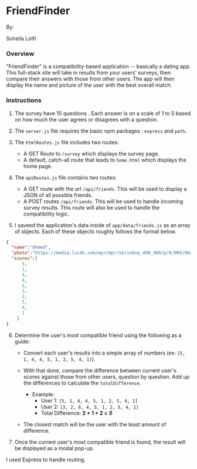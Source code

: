 # FriendFinder

By:

Soheila Lotfi


### Overview

 "FriendFinder" is a compatibility-based application -- basically a dating app. This full-stack site will take in results from your
 users' surveys, then compare their answers with those from other users. 
 The app will then display the name and picture of the user with the best overall match.

### Instructions

1. The survey have 10 questions . Each answer is on a scale of 1 to 5 based on how much the user agrees or disagrees with a question.

2. The `server.js` file requires the basic npm packages : `express` and `path`.

3. The `htmlRoutes.js` file includes two routes:

   * A GET Route to `/survey` which  displays the survey page.
   * A default, catch-all route that leads to `home.html` which displays the home page.

4. The `apiRoutes.js` file contains two routes:

   * A GET route with the url `/api/friends`. This will be used to display a JSON of all possible friends.
   * A POST routes `/api/friends`. This will be used to handle incoming survey results. This route will also be used to handle the compatibility logic.

5. I saveed the application's data inside of `app/data/friends.js` as an array of objects. Each of these objects roughly follows the format below.

```json
{
  "name":"Ahmed",
  "photo":"https://media.licdn.com/mpr/mpr/shrinknp_400_400/p/6/005/064/1bd/3435aa3.jpg",
  "scores":[
      5,
      1,
      4,
      4,
      5,
      1,
      2,
      5,
      4,
      1
    ]
}
```

6. Determine the user's most compatible friend using the following as a guide:

   * Convert each user's results into a simple array of numbers (ex: `[5, 1, 4, 4, 5, 1, 2, 5, 4, 1]`).
   * With that done, compare the difference between current user's scores against those from other users, question by question. Add up the differences to calculate the `totalDifference`.
     * Example:
       * User 1: `[5, 1, 4, 4, 5, 1, 2, 5, 4, 1]`
       * User 2: `[3, 2, 6, 4, 5, 1, 2, 5, 4, 1]`
       * Total Difference: **2 + 1 + 2 =** **_5_**
   
   * The closest match will be the user with the least amount of difference.

7. Once the current user's most compatible friend is found, the result will be displayed as a modal pop-up.

I used Express to handle routing. 
